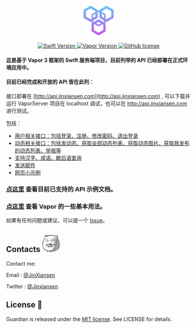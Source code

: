 
<p align="center">
    <img height="80" src="Source/icon.png"/>
    <br>
    <br>
    <a href="http://swift.org">
        <img src="https://img.shields.io/badge/Swift-4.1-brightgreen.svg" alt="Swift Version">
    </a>
    <a href="http://vapor.codes">
        <img src="https://img.shields.io/badge/Vapor-3-F6CBCA.svg" alt="Vapor Version">
    </a>
    <a href="LICENSE">
        <img src="https://img.shields.io/badge/license-MIT-blue.svg" alt="GitHub license">
    </a>
</p>

#### 这是基于 Vapor 3 框架的 Swift 服务端项目，目前列举的 API 已经部署在正式环境应用中。

#### 目前已经完成和开放的 API 皆在此列：

接口部署在 [http://api.jinxiansen.com](http://api.jinxiansen.com) ,
可以下载并运行 VaporServer 项目在 localhost 调试，也可以在 http://api.jinxiansen.com 进行测试。

包括：

* [用户相关接口：包括登录、注册、修改密码、退出登录](Source/API.md/#用户)
* [动态相关接口：包括发动态、获取全部动态列表、获取动态图片、获取我发布的动态列表、举报等](Source/API.md/#动态)
* [支持汉字、成语、歇后语查询](Source/API.md/#字典)
* [发送邮件](Source/API.md/#邮件)
* [网页小示例](Source/API.md/#网页)

### [点这里](Source/API.md) 查看目前已支持的 API 示例文档。
	
### [点这里](Source/VaporUsage.md) 查看 Vapor 的一些基本用法。


如果有任何问题或建议，可以提一个 [Issue](https://github.com/Jinxiansen/SwiftServerSide-Vapor/issues)。



## Contacts	![](Source/zz.jpg)

Contact me:

Email : [@JinXiansen](hi@jinxiansen.com)

Twitter : [@Jinxiansen](https://twitter.com/jinxiansen)

## License 📄


Guardian is released under the [MIT license](LICENSE). See LICENSE for details.

